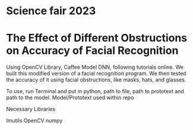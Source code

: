 # Science fair 2023

# The Effect of Different Obstructions on Accuracy of Facial Recognition

Using OpenCV Library, Caffee Model DNN, following tutorials online. We built this modified version of a facial recognition program. 
We then tested the accuracy of it using facial obstructions, like masks, hats, and glasses.

To use, run Terminal and put in python, path to file, path to prototext and path to the model.
Model/Prototext used within repo

Necessary Libraries 

Imutils
OpenCV
numpy

